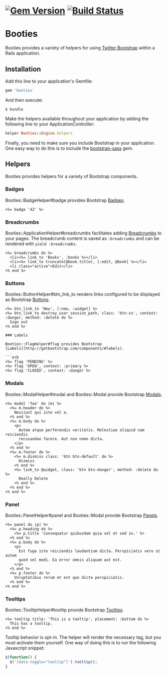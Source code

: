 # [![Gem Version](https://badge.fury.io/rb/booties.svg)](http://badge.fury.io/rb/booties) [![Build Status](https://travis-ci.org/jparker/booties.svg?branch=master)](https://travis-ci.org/jparker/booties)

# Booties

Booties provides a variety of helpers for using [Twitter
Bootstrap](http://getbootstrap.com/) within a Rails application.

## Installation

Add this line to your application's Gemfile:

```ruby
gem 'booties'
```

And then execute:

    $ bundle

Make the helpers available throughout your application by adding the following
line to your ApplicationController:

```ruby
helper Booties::Engine.helpers
```

Finally, you need to make sure you include Bootstrap in your application. One
easy way to do this is to include the
[bootstrap-sass](https://github.com/twbs/bootstrap-sass) gem.

## Helpers

Booties provides helpers for a variety of Bootstrap components.

### Badges

Booties::BadgeHelper#badge provides Bootstrap
[Badges](http://getbootstrap.com/components/#badges).

```erb
<%= badge '42' %>
```

### Breadcrumbs

Booties::ApplicationHelper#breadcrumbs facilitates adding
[Breadcrumbs](http://getbootstrap.com/components/#breadcrumbs) to your pages.
The breadcrumb content is saved as `:breadcrumbs` and can be rendered with
`yield :breadcrumbs`.

```erb
<%= breadcrumbs do %>
  <li><%= link_to 'Books', :books %></li>
  <li><%= link_to truncate(@book.title), [:edit, @book] %></li>
  <li class="active">Edit</li>
<% end %>
```

### Buttons

Booties::ButtonHelper#btn_link_to renders links configured to be displayed as
Bootstrap [Buttons](http://getbootstrap.com/css/#buttons).

```erb
<%= btn_link_to 'New', [:new, :widget] %>
<%= btn_link_to destroy_user_session_path, class: 'btn-xs', context: :danger, method: :delete do %>
  Sign out
<% end %>

### Labels

Booties::FlagHelper#flag provides Bootstrap
[Labels](http://getbootstrap.com/components/#labels).

```erb
<%= flag 'PENDING' %>
<%= flag 'OPEN', context: :primary %>
<%= flag 'CLOSED', context: :danger %>
```

### Modals

Booties::ModalHelper#modal and Booties::Modal provide Bootstrap
[Modals](http://getbootstrap.com/javascript/#modals).

```erb
<%= modal 'foo' do |m| %>
  <%= m.header do %>
    Nesciunt qui iste vel a.
  <% end %>
  <%= m.body do %>
    <p>
      Autem atque perferendis veritatis. Molestiae aliquid nam reiciendis
      recusandae facere. Aut non nemo dicta.
    </p>
  <% end %>
  <%= m.footer do %>
    <%= m.dismiss class: 'btn btn-default' do %>
      Dismiss
    <% end %>
    <%= link_to @widget, class: 'btn btn-danger', method: :delete do %>
      Really Delete
    <% end %>
  <% end %>
<% end %>
```
### Panel

Booties::PanelHelper#panel and Booties::Modal provide Bootstrap
[Panels](http://getbootstrap.com/components/#panels).

```erb
<%= panel do |p| %>
  <%= p.heading do %>
    <%= p.title 'Consequatur quibusdam quia vel et sed in.' %>
  <% end %>
  <%= p.body do %>
    <p>
      Est fuga iste reiciendis laudantium dicta. Perspiciatis vero ut autem
      quod vel modi. Ea error omnis aliquam aut est.
    </p>
  <% end %>
  <%= p.footer do %>
    Voluptatibus rerum et est quo dicta perspiciatis.
  <% end %>
<% end %>
```

### Tooltips

Booties::TooltipHelper#tooltip provide Bootstrap
[Tooltips](http://getbootstrap.com/javascript/#tooltips).

```erb
<%= tooltip title: 'This is a tooltip', placement: :bottom do %>
  This has a tooltip.
<% end %>
```

Tooltip behavior is opt-in. The helper will render the necessary tag, but you
must activate them yourself. One way of doing this is to run the following
Javascript snippet:

```javascript
$(function() {
  $('[data-toggle="tooltip"]').tooltip();
}
```
